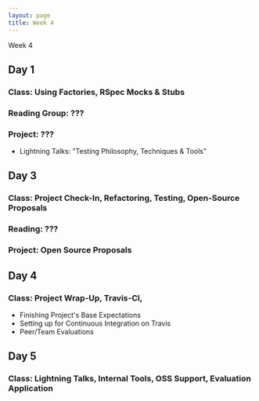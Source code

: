 ```yaml
---
layout: page
title: Week 4
---
```


Week 4

## Day 1

### Class: Using Factories, RSpec Mocks & Stubs

### Reading Group: ???

### Project: ???
* Lightning Talks: "Testing Philosophy, Techniques & Tools"

## Day 3

### Class: Project Check-In, Refactoring, Testing, Open-Source Proposals

### Reading: ???

### Project: Open Source Proposals

## Day 4

### Class: Project Wrap-Up, Travis-CI,
* Finishing Project's Base Expectations
* Setting up for Continuous Integration on Travis
* Peer/Team Evaluations

## Day 5

### Class: Lightning Talks, Internal Tools, OSS Support, Evaluation Application


